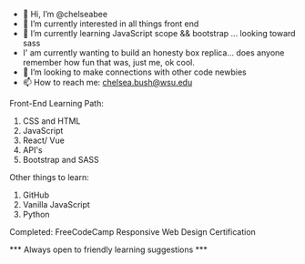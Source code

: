 - 👋 Hi, I’m @chelseabee
- 👀 I’m currently interested in all things front end 
- 🌱 I’m currently learning JavaScript scope && bootstrap ... looking toward sass
- I' am currently wanting to build an honesty box replica... does anyone remember how fun that was, just me, ok cool.  
- 💞️ I’m looking to make connections with other code newbies
- 📫 How to reach me: chelsea.bush@wsu.edu


Front-End Learning Path:
1. CSS and HTML
2. JavaScript
3. React/ Vue
4. API's
5. Bootstrap and SASS

Other things to learn:
1. GitHub
2. Vanilla JavaScript
3. Python

Completed:
FreeCodeCamp Responsive Web Design Certification

*** Always open to friendly learning suggestions ***

<!---
chelseabee/chelseabee is a ✨ special ✨ repository because its `README.md` (this file) appears on your GitHub profile.
You can click the Preview link to take a look at your changes.
--->
